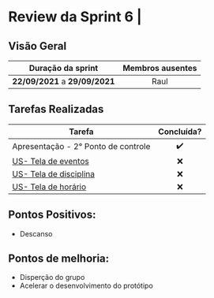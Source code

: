 # Review da Sprint 6   |

## Visão Geral

|        Duração da sprint        |  Membros ausentes |
| :-----------------------------: |  :--------------: |
| **22/09/2021** a **29/09/2021** |      Raul      |

## Tarefas Realizadas

| Tarefa | Concluída? |
| ------ | :--------: |
| Apresentação - 2° Ponto de controle | :heavy_check_mark: |
| [US- Tela de eventos](https://github.com/SFernandoS/Agenda-G3/issues/23) | :x: |
| [US- Tela de disciplina](https://github.com/SFernandoS/Agenda-G3/issues/22) | :x: |
| [US- Tela de horário](https://github.com/SFernandoS/Agenda-G3/issues/15) | :x: |



## Pontos Positivos:
- Descanso
  

## Pontos de melhoria:
- Disperção do grupo
- Acelerar o desenvolvimento do protótipo
